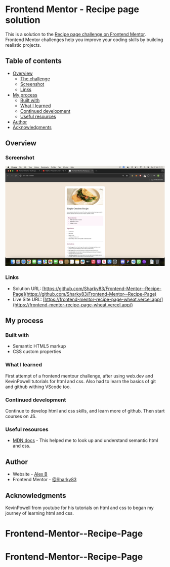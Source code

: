 # Frontend Mentor - Recipe page solution

This is a solution to the [Recipe page challenge on Frontend Mentor](https://www.frontendmentor.io/challenges/recipe-page-KiTsR8QQKm). Frontend Mentor challenges help you improve your coding skills by building realistic projects. 

## Table of contents

- [Overview](#overview)
  - [The challenge](#the-challenge)
  - [Screenshot](#screenshot)
  - [Links](#links)
- [My process](#my-process)
  - [Built with](#built-with)
  - [What I learned](#what-i-learned)
  - [Continued development](#continued-development)
  - [Useful resources](#useful-resources)
- [Author](#author)
- [Acknowledgments](#acknowledgments)


## Overview

### Screenshot

![](./screenshot.jpg)


### Links

- Solution URL: [https://github.com/Sharky83/Frontend-Mentor--Recipe-Page](https://github.com/Sharky83/Frontend-Mentor--Recipe-Page)
- Live Site URL: [https://frontend-mentor-recipe-page-wheat.vercel.app/](https://frontend-mentor-recipe-page-wheat.vercel.app/)

## My process

### Built with

- Semantic HTML5 markup
- CSS custom properties


### What I learned

First attempt of a frontend mentour challenge, after using web.dev and KevinPowell tutorials for html and css. Also had to learn the basics of git and github withing VScode too.


### Continued development

Continue to develop html and css skills, and learn more of github. Then start courses on JS.

### Useful resources

- [MDN docs](https://developer.mozilla.org/en-US/) - This helped me to look up and understand semantic html and css.

## Author

- Website - [Alex B](https://www.frontendmentor.io/profile/@Sharky83)
- Frontend Mentor - [@Sharky83](https://www.frontendmentor.io/profile/@Sharky83)


## Acknowledgments

KevinPowell from youtube for his tutorials on html and css to began my journey of learning html and css.

# Frontend-Mentor--Recipe-Page
# Frontend-Mentor--Recipe-Page
